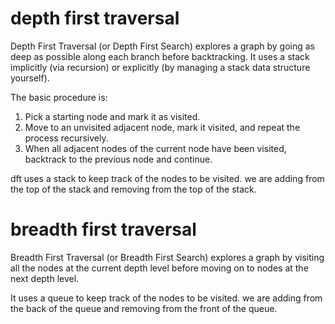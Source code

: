 # depth first traversal

Depth First Traversal (or Depth First Search) explores a graph by going as deep as possible along each branch before backtracking.
It uses a stack implicitly (via recursion) or explicitly (by managing a stack data structure yourself).

The basic procedure is:

1. Pick a starting node and mark it as visited.
2. Move to an unvisited adjacent node, mark it visited, and repeat the process recursively.
3. When all adjacent nodes of the current node have been visited, backtrack to the previous node and continue.

dft uses a stack to keep track of the nodes to be visited. we are adding from the top of the stack and removing from the top of the stack.



# breadth first traversal

Breadth First Traversal (or Breadth First Search) explores a graph by visiting all the nodes at the current depth level before moving on to nodes at the next depth level.

It uses a queue to keep track of the nodes to be visited. we are adding from the back of the queue and removing from the front of the queue.

